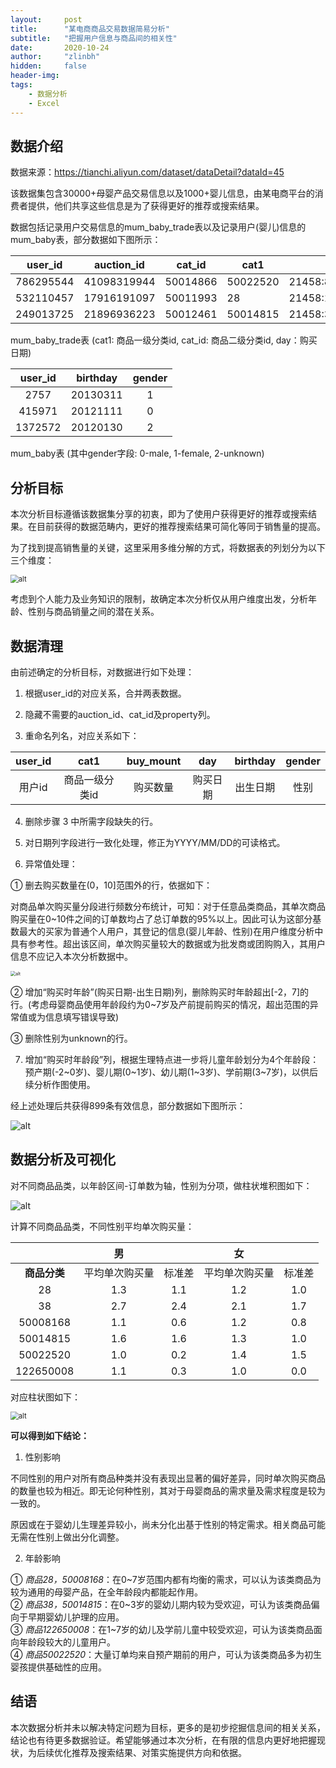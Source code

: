 ```yaml
---
layout:     post
title:      "某电商商品交易数据简易分析"
subtitle:   "把握用户信息与商品间的相关性"
date:       2020-10-24
author:     "zlinbh"
hidden:		false
header-img: 
tags:
    - 数据分析
    - Excel
---
```


## 数据介绍

数据来源：<https://tianchi.aliyun.com/dataset/dataDetail?dataId=45>  

该数据集包含30000+母婴产品交易信息以及1000+婴儿信息，由某电商平台的消费者提供，他们共享这些信息是为了获得更好的推荐或搜索结果。

数据包括记录用户交易信息的mum_baby_trade表以及记录用户(婴儿)信息的mum_baby表，部分数据如下图所示：

|  user_id  | auction_id  |  cat_id  | cat1     | property            | buy_mount | day      |
| :-------: | ----------- | :------: | -------- | ------------------- | --------- | -------- |
| 786295544 | 41098319944 | 50014866 | 50022520 | 21458:86755362      | 2         | 20140919 |
| 532110457 | 17916191097 | 50011993 | 28       | 21458:11399317      | 1         | 20131011 |
| 249013725 | 21896936223 | 50012461 | 50014815 | 21458:30992;1628665 | 1         | 20131011 |

mum_baby_trade表 (cat1: 商品一级分类id, cat_id: 商品二级分类id, day：购买日期)

| user_id | birthday | gender |
| :-----: | :------: | :----: |
|  2757   | 20130311 |   1    |
| 415971  | 20121111 |   0    |
| 1372572 | 20120130 |   2    |

mum_baby表 (其中gender字段: 0-male, 1-female, 2-unknown)

## 分析目标

本次分析目标遵循该数据集分享的初衷，即为了使用户获得更好的推荐或搜索结果。在目前获得的数据范畴内，更好的推荐搜索结果可简化等同于销售量的提高。

为了找到提高销售量的关键，这里采用多维分解的方式，将数据表的列划分为以下三个维度：

<img src="http://qiwjidhsu.hn-bkt.clouddn.com/1024_3.jpg" alt="alt" style="zoom:80%;" />

考虑到个人能力及业务知识的限制，故确定本次分析仅从用户维度出发，分析年龄、性别与商品销量之间的潜在关系。

## 数据清理

由前述确定的分析目标，对数据进行如下处理：

1) 根据user_id的对应关系，合并两表数据。

2) 隐藏不需要的auction_id、cat_id及property列。

3) 重命名列名，对应关系如下：

| user_id |      cat1      | buy_mount |   day    | birthday | gender |
| :-----: | :------------: | :-------: | :------: | :------: | :----: |
| 用户id  | 商品一级分类id | 购买数量  | 购买日期 | 出生日期 |  性别  |

4) 删除步骤 3 中所需字段缺失的行。

5) 对日期列字段进行一致化处理，修正为YYYY/MM/DD的可读格式。

6) 异常值处理：

① 删去购买数量在(0，10]范围外的行，依据如下：

对商品单次购买量分段进行频数分布统计，可知：对于任意品类商品，其单次商品购买量在0~10件之间的订单数均占了总订单数的95%以上。因此可认为这部分基数最大的买家为普通个人用户，其登记的信息(婴儿年龄、性别)在用户维度分析中具有参考性。超出该区间，单次购买量较大的数据或为批发商或团购购入，其用户信息不应记入本次分析数据中。

<img src="http://qiwjidhsu.hn-bkt.clouddn.com/1024_5.2.jpg" alt="alt" style="zoom: 50%;" /> 

② 增加“购买时年龄”(购买日期-出生日期)列，删除购买时年龄超出[-2，7]的行。(考虑母婴商品使用年龄段约为0~7岁及产前提前购买的情况，超出范围的异常值或为信息填写错误导致)

③ 删除性别为unknown的行。

7) 增加“购买时年龄段”列，根据生理特点进一步将儿童年龄划分为4个年龄段：预产期(-2~0岁)、婴儿期(0~1岁)、幼儿期(1~3岁)、学前期(3~7岁)，以供后续分析作图使用。

经上述处理后共获得899条有效信息，部分数据如下图所示：

<img src="http://qiwjidhsu.hn-bkt.clouddn.com/1024_6.jpg" alt="alt"  />

## 数据分析及可视化

对不同商品品类，以年龄区间-订单数为轴，性别为分项，做柱状堆积图如下：

![alt](http://qiwjidhsu.hn-bkt.clouddn.com/1024_7.jpg)

计算不同商品品类，不同性别平均单次购买量：

|              |       男       |        |       女       |        |
| :----------: | :------------: | :----: | :------------: | :----: |
| **商品分类** | 平均单次购买量 | 标准差 | 平均单次购买量 | 标准差 |
|      28      |      1.3       |  1.1   |      1.2       |  1.0   |
|      38      |      2.7       |  2.4   |      2.1       |  1.7   |
|   50008168   |      1.1       |  0.6   |      1.2       |  0.8   |
|   50014815   |      1.6       |  1.6   |      1.3       |  1.0   |
|   50022520   |      1.0       |  0.2   |      1.4       |  1.5   |
|  122650008   |      1.1       |  0.3   |      1.0       |  0.0   |

对应柱状图如下：

<img src="http://qiwjidhsu.hn-bkt.clouddn.com/1024_9.jpg" alt="alt" style="zoom:80%;" />

**可以得到如下结论：**

1) 性别影响

不同性别的用户对所有商品种类并没有表现出显著的偏好差异，同时单次购买商品的数量也较为相近。即无论何种性别，其对于母婴商品的需求量及需求程度是较为一致的。

原因或在于婴幼儿生理差异较小，尚未分化出基于性别的特定需求。相关商品可能无需在性别上做出分化调整。

2) 年龄影响

① *商品28，50008168*：在0~7岁范围内都有均衡的需求，可以认为该类商品为较为通用的母婴产品，在全年龄段内都能起作用。  
② *商品38，50014815*：在0~3岁的婴幼儿期内较为受欢迎，可认为该类商品偏向于早期婴幼儿护理的应用。  
③ *商品122650008*：在1~7岁的幼儿及学前儿童中较受欢迎，可认为该类商品面向年龄段较大的儿童用户。  
④ *商品50022520*：大量订单均来自预产期前的用户，可认为该类商品多为初生婴孩提供基础性的应用。

## 结语

本次数据分析并未以解决特定问题为目标，更多的是初步挖掘信息间的相关关系，结论也有待更多数据验证。希望能够通过本次分析，在有限的信息内更好地把握现状，为后续优化推荐及搜索结果、对策实施提供方向和依据。